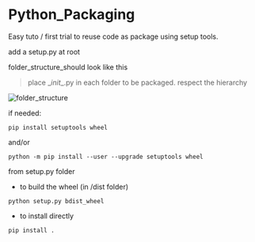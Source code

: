 # Python_Packaging

Easy tuto / first trial to reuse code as package using setup tools.



add a setup.py at root

folder_structure_should look like this

> place \__init__.py in each folder to be packaged. respect the hierarchy

![folder_structure](C:\MY_DATAS\MyGIT\Python_Packaging\folder_structure.png)

if needed:

```
pip install setuptools wheel
```

and/or

```
python -m pip install --user --upgrade setuptools wheel
```



from setup.py folder

- to build the wheel (in /dist folder) 

```
python setup.py bdist_wheel
```

- to install directly

```
pip install .
```



